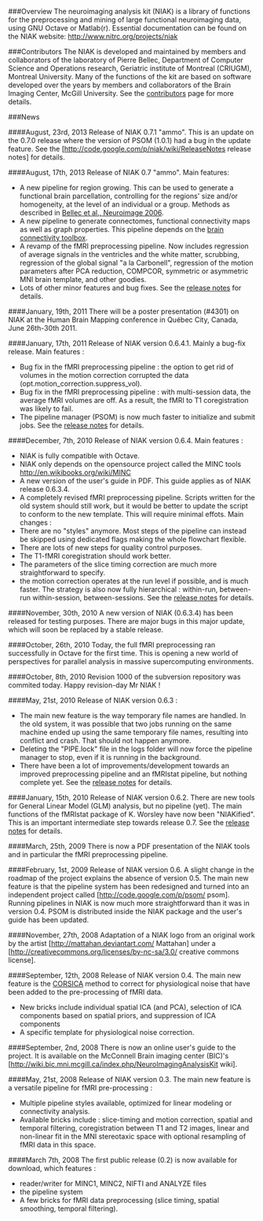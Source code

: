 ###Overview
The neuroimaging analysis kit (NIAK) is a library of functions for the preprocessing and mining of large functional neuroimaging data, using GNU Octave or Matlab(r). Essential documentation can be found on the NIAK website:
http://www.nitrc.org/projects/niak

###Contributors
The NIAK is developed and maintained by members and collaborators of the laboratory of Pierre Bellec, Department of Computer Science and Operations research, Geriatric institute of Montreal (CRIUGM), Montreal University. Many of the functions of the kit are based on software developed over the years by members and collaborators of the Brain Imaging Center, McGill University. See the [contributors](http://www.nitrc.org/plugins/mwiki/index.php/niak:NiakContributions) page for more details.

###News

####August, 23rd, 2013
Release of NIAK 0.7.1 "ammo". This is an update on the 0.7.0 release where the version of PSOM (1.0.1) had a bug in the update feature. See the [http://code.google.com/p/niak/wiki/ReleaseNotes release notes] for details.

####August, 17th, 2013
Release of NIAK 0.7 "ammo". Main features:
* A new pipeline for region growing. This can be used to generate a functional brain parcellation, controlling for the regions' size and/or homogeneity, at the level of an individual or a group. Methods as described in [Bellec et al., Neuroimage 2006](http://dx.doi.org/10.1016/j.neuroimage.2005.08.044).
* A new pipeline to generate connectomes, functional connectivity maps as well as graph properties. This pipeline depends on the [brain connectivity toolbox](https://sites.google.com/site/bctnet/).
* A revamp of the fMRI preprocessing pipeline. Now includes regression of average signals in the ventricles and the white matter, scrubbing, regression of the global signal "a la Carbonell", regression of the motion parameters after PCA reduction, COMPCOR, symmetric or asymmetric MNI brain template, and other goodies. 
* Lots of other minor features and bug fixes.
See the [release notes](https://github.com/SIMEXP/psom/wiki/Release-notes) for details.

####January, 19th, 2011
There will be a poster presentation (#4301) on NIAK at the Human Brain Mapping conference in Québec City, Canada, June 26th-30th 2011.

####January, 17th, 2011
Release of NIAK version 0.6.4.1. Mainly a bug-fix release. Main features :
* Bug fix in the fMRI preprocessing pipeline : the option to get rid of volumes in the motion correction corrupted the data (opt.motion_correction.suppress_vol).
* Bug fix in the fMRI preprocessing pipeline : with multi-session data, the average fMRI volumes are off. As a result, the fMRI to T1 coregistration was likely to fail.
* The pipeline manager (PSOM) is now much faster to initialize and submit jobs.
See the [release notes](https://github.com/SIMEXP/psom/wiki/Release-notes) for details.

####December, 7th, 2010
Release of NIAK version 0.6.4. Main features :
* NIAK is fully compatible with Octave.
* NIAK only depends on the opensource project called the MINC tools http://en.wikibooks.org/wiki/MINC
* A new version of the user's guide in PDF. This guide applies as of NIAK release 0.6.3.4. 
* A completely revised fMRI preprocessing pipeline. Scripts written for the old system should still work, but it would be better to update the script to conform to the new template. This will require minimal effots. Main changes : 
* There are no "styles" anymore. Most steps of the pipeline can instead be skipped using dedicated flags making the whole flowchart flexible.
* There are lots of new steps for quality control purposes. 
* The T1-fMRI coregistration should work better. 
* The parameters of the slice timing correction are much more straightforward to specify.
* the motion correction operates at the run level if possible, and is much faster. The strategy is also now fully hierarchical : within-run, between-run within-session, between-sessions.
See the [release notes](https://github.com/SIMEXP/psom/wiki/Release-notes) for details.

####November, 30th, 2010
A new version of NIAK (0.6.3.4) has been released for testing purposes. There are major bugs in this major update, which will soon be replaced by a stable release.

####October, 26th, 2010
Today, the full fMRI preprocessing ran successfully in Octave for the first time. This is opening a new world of perspectives for parallel analysis in massive supercomputing environments.

####October, 8th, 2010
Revision 1000 of the subversion repository was commited today. Happy revision-day Mr NIAK !

####May, 21st, 2010
Release of NIAK version 0.6.3 :
* The main new feature is the way temporary file names are handled. In the old system, it was possible that two jobs running on the same machine ended up using the same temporary file names, resulting into conflict and crash. That should not happen anymore. 
* Deleting the "PIPE.lock" file in the logs folder will now force the pipeline manager to stop, even if it is running in the background. 
* There have been a lot of improvements/development towards an improved preprocessing pipeline and an fMRIstat pipeline, but nothing complete yet. 
See the [release notes](https://github.com/SIMEXP/psom/wiki/Release-notes) for details.

####January, 15th, 2010
Release of NIAK version 0.6.2. There are new tools for General Linear Model (GLM) analysis, but no pipeline (yet). The main functions of the fMRIstat package of K. Worsley have now been "NIAKified". This is an important intermediate step towards release 0.7. See the [release notes](https://github.com/SIMEXP/psom/wiki/Release-notes) for details.

####March, 25th, 2009
There is now a PDF presentation of the NIAK tools and in particular the fMRI preprocessing pipeline.

####February, 1st, 2009
Release of NIAK version 0.6. A slight change in the roadmap of the project explains the absence of version 0.5. The main new feature is that the pipeline system has been redesigned and turned into an independent project called [http://code.google.com/p/psom/ psom]. Running pipelines in NIAK is now much more straightforward than it was in version 0.4. PSOM is distributed inside the NIAK package and the user's guide has been updated.

####November, 27th, 2008
Adaptation of a NIAK logo from an original work by the artist [http://mattahan.deviantart.com/ Mattahan] under a [http://creativecommons.org/licenses/by-nc-sa/3.0/ creative commons license].

####September, 12th, 2008
Release of NIAK version 0.4. The main new feature is the [CORSICA](http://dx.doi.org/10.1016/j.mri.2006.09.042) method to correct for physiological noise that have been added to the pre-processing of fMRI data.
* New bricks include individual spatial ICA (and PCA), selection of ICA components based on spatial priors, and suppression of ICA components
* A specific template for physiological noise correction.

####September, 2nd, 2008
There is now an online user's guide to the project. It is available on the McConnell Brain imaging center (BIC)'s [http://wiki.bic.mni.mcgill.ca/index.php/NeuroImagingAnalysisKit wiki].

####May, 21st, 2008
Release of NIAK version 0.3. The main new feature is a versatile pipeline for fMRI pre-processing :
* Multiple pipeline styles available, optimized for linear modeling or connectivity analysis.
* Available bricks include : slice-timing and motion correction, spatial and temporal filtering, coregistration between T1 and T2 images, linear and non-linear fit in the MNI stereotaxic space with optional resampling of fMRI data in this space.

####March 7th, 2008
The first public release (0.2) is now available for download, which features :
* reader/writer for MINC1, MINC2, NIFTI and ANALYZE files
* the pipeline system 
* A few bricks for fMRI data preprocessing (slice timing, spatial smoothing, temporal filtering). 

